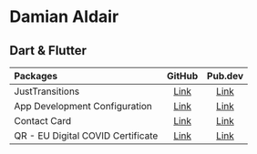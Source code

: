# Damian Aldair

## Dart & Flutter

| Packages                          |              GitHub                             |             Pub.dev                             |
| :-------------------------------- | :---------------------------------------------: | :---------------------------------------------: |
| JustTransitions                   | [Link][just_transitions__github]                | [Link][just_transitions__pubdev]                |
| App Development Configuration     | [Link][app_dev_config__github]                  | [Link][app_dev_config__pubdev]                  |
| Contact Card                      | [Link][contact_card__github]                    | [Link][contact_card__pubdev]                    |
| QR - EU Digital COVID Certificate | [Link][qr_eu_digital_covid_certificate__github] | [Link][qr_eu_digital_covid_certificate__pubdev] |

[just_transitions__github]: https://github.com/DamianAldair/just_transitions
[just_transitions__pubdev]: https://pub.dev/packages/just_transitions
[app_dev_config__github]: https://github.com/DamianAldair/app_dev_config
[app_dev_config__pubdev]: https://pub.dev/packages/app_dev_config
[contact_card__github]: https://github.com/DamianAldair/contact_card
[contact_card__pubdev]: https://pub.dev/packages/contact_card
[qr_eu_digital_covid_certificate__github]: https://github.com/DamianAldair/qr_eu_digital_covid_certificate
[qr_eu_digital_covid_certificate__pubdev]: https://pub.dev/packages/qr_eu_digital_covid_certificate